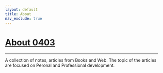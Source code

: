 ```yaml
---
layout: default
title: About 
nav_exclude: true 
---
```


# [About 0403](https://os403.github.io/os403/README)
---

A collection of notes, articles from Books and Web. The topic of the articles are focused on Peronal and Professional development.
